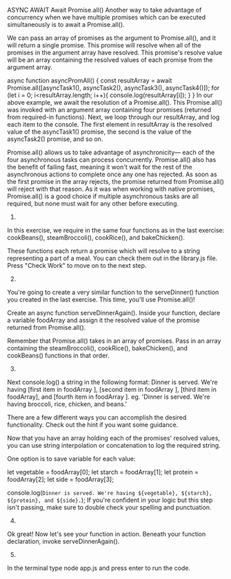 ASYNC AWAIT
Await Promise.all()
Another way to take advantage of concurrency when we have multiple promises which can be executed simultaneously is to await a Promise.all().

We can pass an array of promises as the argument to Promise.all(), and it will return a single promise. This promise will resolve when all of the promises in the argument array have resolved. This promise's resolve value will be an array containing the resolved values of each promise from the argument array.

async function asyncPromAll() {
  const resultArray = await Promise.all([asyncTask1(), asyncTask2(), asyncTask3(), asyncTask4()]);
  for (let i = 0; i<resultArray.length; i++){
    console.log(resultArray[i]); 
  }
}
In our above example, we await the resolution of a Promise.all(). This Promise.all() was invoked with an argument array containing four promises (returned from required-in functions). Next, we loop through our resultArray, and log each item to the console. The first element in resultArray is the resolved value of the asyncTask1() promise, the second is the value of the asyncTask2() promise, and so on.

Promise.all() allows us to take advantage of asynchronicity— each of the four asynchronous tasks can process concurrently. Promise.all() also has the benefit of failing fast, meaning it won't wait for the rest of the asynchronous actions to complete once any one has rejected. As soon as the first promise in the array rejects, the promise returned from Promise.all() will reject with that reason. As it was when working with native promises, Promise.all() is a good choice if multiple asynchronous tasks are all required, but none must wait for any other before executing.

1.
In this exercise, we require in the same four functions as in the last exercise: cookBeans(), steamBroccoli(), cookRice(), and bakeChicken().

These functions each return a promise which will resolve to a string representing a part of a meal. You can check them out in the library.js file. Press "Check Work" to move on to the next step.

2.
You're going to create a very similar function to the serveDinner() function you created in the last exercise. This time, you'll use Promise.all()!

Create an async function serveDinnerAgain(). Inside your function, declare a variable foodArray and assign it the resolved value of the promise returned from Promise.all().

Remember that Promise.all() takes in an array of promises. Pass in an array containing the steamBroccoli(), cookRice(), bakeChicken(), and cookBeans() functions in that order.

3.
Next console.log() a string in the following format: Dinner is served. We're having [first item in foodArray ], [second item in foodArray ], [third item in foodArray], and [fourth item in foodArray ]. eg. 'Dinner is served. We're having broccoli, rice, chicken, and beans.'

There are a few different ways you can accomplish the desired functionality. Check out the hint if you want some guidance.

Now that you have an array holding each of the promises' resolved values, you can use string interpolation or concatenation to log the required string.

One option is to save variable for each value:

let vegetable = foodArray[0];
let starch =  foodArray[1];
let protein =  foodArray[2];
let side =  foodArray[3];

console.log(`Dinner is served. We're having ${vegetable}, ${starch}, ${protein}, and ${side}.`);
If you're confident in your logic but this step isn't passing, make sure to double check your spelling and punctuation.

4.
Ok great! Now let's see your function in action. Beneath your function declaration, invoke serveDinnerAgain().

5.
In the terminal type node app.js and press enter to run the code.